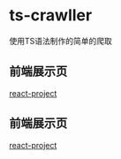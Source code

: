 # ts-crawller
使用TS语法制作的简单的爬取

## 前端展示页
[react-project](./react-project "ts-react")

## 前端展示页
[react-project](./react-project "ts-express")
